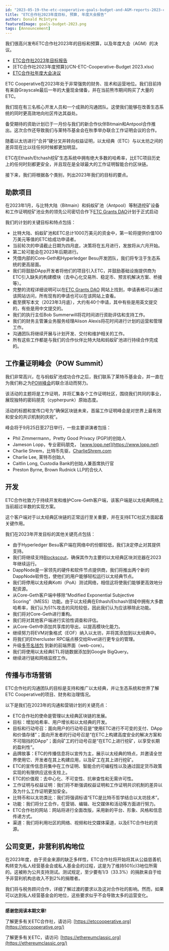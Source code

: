 ```yaml
---
id: "2023-05-19-the-etc-cooperative-goals-budget-and-AGM-reports-2023-cn"
title: "ETC合作社2023年度目标, 预算, 年度大会报告"
author: Donald McIntyre
featuredImage: goals-budget-2023.png
tags: [Announcement]
---
```


我们很高兴发布ETC合作社2023年的目标和预算，以及年度大会（AGM）的决议。

* [ETC合作社2023年目标报告](/CN-2023-ETC-Coop-Goals-FINAL.pdf)
* [ETC合作社2023年度预算](/CN-ETC-Cooperative-Budget 2023.xlsx)
* [ETC合作社年度大会决议](/ETC-Coop-Resolutions-2023-signed.pdf)

ETC Cooperative在2023年处于非常强势的财务、技术和运营地位。我们目前持有来自Grayscale最后一年的大量现金储备，并在当前熊市期间购买了大量的ETC。

我们现在有三名核心开发人员和一个成熟的沟通团队。这使我们能够在改善生态系统的同时更高效地向社区传达其益处。

备受期待的资助计划已于一月份与我们的新合作伙伴Bitmain和Antpool合作推出。这次合作还导致我们与莱特币基金会在秋季举办联合工作证明会议的合作。

随着以太坊进行“合并”硬分叉并转向权益证明，以太经典（ETC）与以太坊之间的差异现在比以往任何时候都更加明显。

ETC在Ethash/Etchash挖矿生态系统中拥有绝大多数的哈希率，比ETC项目历史上的任何时刻都更安全，并且现在是全球最大的工作证明智能合约区块链。

接下来，我们将根据各个类别，列出2023年我们的目标的要点。

## 助款项目

在2023年1月，与比特大陆（Bitmain）和蚂蚁矿池（Antpool）等制造挖矿设备和工作证明挖矿池业务的领先公司密切合作下[ETC Grants DAO](https://etcgrantsdao.io/)计划于正式启动

我们的计划的关键目标和特点包括：

- 比特大陆、蚂蚁矿池和ETC总计1000万美元的资金中，第一轮将提供价值100万美元等值的ETC给成功申请者。
- 当前轮次的申请截止日期为四月底，决策将在五月进行，发放将从六月开始。
- 第二轮可能会在2023年后期进行。
- 凭借内部的Core-Geth和Hyperledger Besu开发团队，我们将专注于生态系统的更高层面。
- 我们将鼓励DApp开发者将他们的项目引入ETC，并鼓励基础设施提供商为ETC引入缺失的构建模块（去中心化交易所、稳定币、预言机解决方案、桥接等）。
- 完整的流程详细说明可以在[ETC Grants DAO](https://etcgrantsdao.io) 网站上找到，申请表格可以通过该网站访问，所有现有的申请也可以在该网站上查看。
- 截至撰写本文（2023年3月底），大约有40个申请，其中有些是用英文提交的，有些是用中文提交的。
- 我们的执行主任Bob Summerwill将花时间进行资助评估和支持工作。
- 我们的财务主管兼业务服务经理Alison Alexis将花时间进行计划的运营和管理工作。
- 沟通团队将继续开展与计划开发、交付和维护相关的工作。
- 所有这些工作都是与我们的合作伙伴比特大陆和蚂蚁矿池进行持续合作完成的。

## 工作量证明峰会（POW Summit）

我们非常高兴，在与蚂蚁矿池成功合作之后，我们联系了莱特币基金会，并一直在为我们称之为[POW峰会](https://powsummit.com/)的联合活动而努力。

该活动的主题将是工作证明，并将汇集各个工作证明社区，围绕我们共同的事业，展现独特的密码朋克（cypherpunk）原始态度。

活动的标题和宣传口号为“确保区块链未来，首届工作证明峰会是对世界上最有效和安全的共识机制的庆祝”。

峰会将于9月25日至27日举行，一些主要讲演者包括：

- Phil Zimmermann，Pretty Good Privacy (PGP)的创始人
- Jameson Lopp，专业密码朋克， [www.lopp.net](https://www.lopp.net)
- Charlie Shrem，比特币先驱，[CharlieShrem.com](https://charlieshrem.com)
- Charlie Lee, 莱特币创始人
- Caitlin Long, Custodia Bank的创始人兼首席执行官
- Preston Byrne, Brown Rudnick LLP的合伙人

## 开发

ETC合作社致力于持续开发和维护Core-Geth客户端，该客户端是以太经典网络上当前超过半数的实现方案。

这个客户端对于以太经典区块链的正常运行至关重要，并在支持ETC社区方面起着关键作用。

我们在2023年开发目标的其他关键亮点包括：

- 由于Hyperledger Besu客户端在网络中的份额较低，我们决定停止对其提供支持。
- 我们将继续支持[Blockscout](https://blockscout.com/etc/mainnet/)，确保其作为主要的以太经典区块浏览器在2023年继续运行。
- DappNode是一家领先的硬件和软件节点提供商，我们将推出两个新的DappNode软件包，使他们的用户能够轻松运行以太经典节点。
- 我们将停用以太经典Kotti（PoA）测试网络，相信这将使我们能够更高效地分配资源。
- 从Core-Geth客户端中移除“Modified Exponential Subjective Scoring”（MESS）功能。由于以太经典在Ethash/Etchash领域中拥有大多数哈希率，我们认为51%攻击的风险较低，因此我们认为应该移除此功能。
- 我们将对Core-Geth进行重构。
- 我们将对其他客户端进行实验性调查和评估。
- 从Core-Geth中添加共享库的导出，以提高模块化能力。
- 继续努力将EVM对象格式（EOF）纳入以太坊，并将其添加到以太经典中。
- 将我们的Ethercluster RPC端点移交给Rivet进行更专业的管理。
- 升级[多签名钱包](https://multisig.etccooperative.org/app/welcome) 到新的前端界面（web-core）。
- 我们将使用以太经典ETL将链数据添加到Google BigQuery。
- 继续进行链和网络监控工作。

## 传播与市场营销

ETC合作社的沟通团队的目标是支持和推广以太经典，并让生态系统和世界了解ETC Cooperative的项目、财务和治理情况。

以下是我们在2023年的沟通和营销计划的关键亮点：

- ETC合作社的使命是管理以太经典区块链的发展。
- 目标：增加哈希率、用户增长和以太经典的开发。
- 目标和行动号召：面向用户的行动号召是“使用ETC进行不可变的支付、DApp和价值存储”；面向开发者的行动号召是“在ETC上构建高度安全的解决方案和不可阻挡的DApp”；面向矿工的行动号召是“在ETC上进行挖矿，以享受长期的盈利性”。
- 品牌故事：ETC的传播信息将以宣传为主，展示以太经典的特点，并邀请全世界使用它、开发者在其上构建应用，以及矿工在其上进行挖矿。
- ETC的宣传信息将集中在工作证明、智能合约可编程性以及通过固定货币政策实现的有限供应这些支柱上。
- ETC的价值观：去中心化、不可变性、抗审查性和无需许可性。
- 工作证明与权益证明：我们将不断强调权益证明和工作证明共识机制的差异以及为什么工作证明更加安全。
- 比特币和以太坊类比：我们将强调标语“ETC是比特币哲学结合以太坊技术”。
- 功能：我们将分工合作，在营销、编辑、社交媒体和活动等方面进行努力。
- ETC合作社的网站：网站将进行全面改版，采用新的平台、形象、风格和信息传递方式。
- 渠道：我们将利用社区的网络、视频和社交媒体渠道，以及ETC合作社的资源。

## 公司变更，非营利机构地位

在2023年度，由于资金来源的缺乏多样性，ETC合作社将开始将其从公益慈善机构转变为私人经营基金会或私人基金会的过程，这是为了维持501(c)3地位所需的。这被称为公共支持测试。测试规定，至少要有1/3（33.3%）的捐款来自于给予非营利机构总收入不到2%的捐赠者。

我们将与税务顾问合作，详细了解过渡的要求以及这对合作社的影响。然而，如果可以达到私人经营基金会的地位，这些要求似乎不会导致太多的运营变化。

---

**感谢您阅读本期文章!**

了解更多有关ETC合作社，请访问:  [https://etccooperative.org](https://etccooperative.org/)

了解更多有关ETC，请访问:  [https://ethereumclassic.org](https://ethereumclassic.org/)

